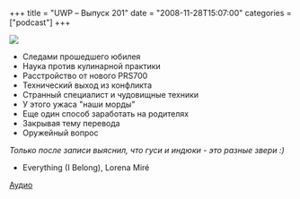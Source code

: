 +++
title = "UWP – Выпуск 201"
date = "2008-11-28T15:07:00"
categories = ["podcast"]
+++

![](https://podcast.umputun.com/images/uwp/uwp201.jpg)


- Следами прошедшего юбилея
- Наука против кулинарной практики
- Расстройство от нового PRS700
- Технический выход из конфликта
- Странный специалист и чудовищные техники
- У этого ужаса "наши морды"
- Еще один способ заработать на родителях
- Закрывая тему перевода
- Оружейный вопрос

_Только после записи выяснил, что гуси и индюки - это разные звери :)_


* Everything (I Belong), Lorena Miré

[Аудио](https://podcast.umputun.com/media/ump_podcast201.mp3)
<audio src="https://podcast.umputun.com/media/ump_podcast201.mp3" preload="none">